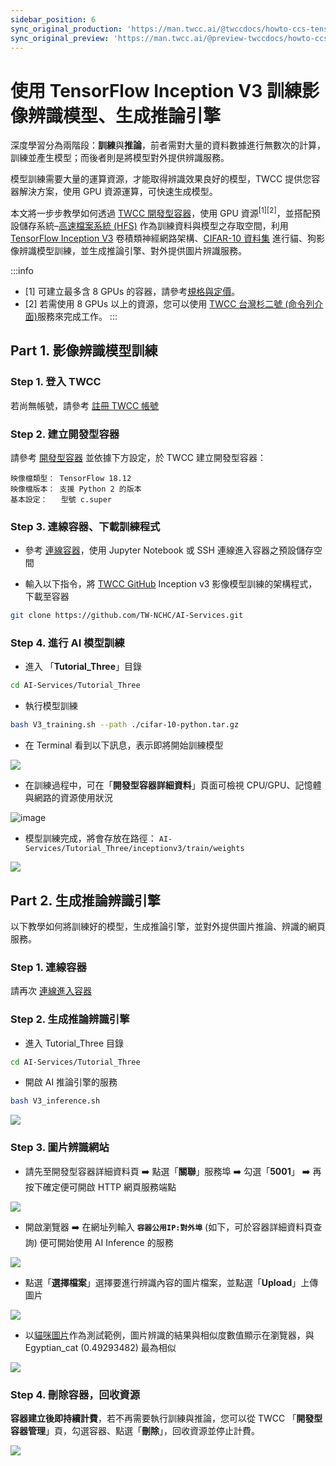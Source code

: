 ```yaml
---
sidebar_position: 6
sync_original_production: 'https://man.twcc.ai/@twccdocs/howto-ccs-tensorflow-inception-v3-port-zh'
sync_original_preview: 'https://man.twcc.ai/@preview-twccdocs/howto-ccs-tensorflow-inception-v3-port-zh'
---
```


# 使用 TensorFlow Inception V3 訓練影像辨識模型、生成推論引擎

深度學習分為兩階段：**訓練**與**推論**，前者需對大量的資料數據進行無數次的計算，訓練並產生模型；而後者則是將模型對外提供辨識服務。

模型訓練需要大量的運算資源，才能取得辨識效果良好的模型，TWCC 提供您容器解決方案，使用 GPU 資源運算，可快速生成模型。


本文將一步步教學如何透過 [TWCC 開發型容器](https://www.twcc.ai/doc?page=container)，使用 GPU 資源<sup>[1][2]</sup>，並搭配預設儲存系統–[高速檔案系統 (HFS)](https://www.twcc.ai/doc?page=hfs) 作為訓練資料與模型之存取空間，利用 [TensorFlow Inception V3](https://www.tensorflow.org/api_docs/python/tf/keras/applications/InceptionV3) 卷積類神經網路架構、[CIFAR-10 資料集](https://www.cs.toronto.edu/~kriz/cifar.html) 進行貓、狗影像辨識模型訓練，並生成推論引擎、對外提供圖片辨識服務。

:::info
- [1] 可建立最多含 8 GPUs 的容器，請參考[<ins>規格與定價</ins>](https://www.twcc.ai/doc?page=price#%E5%AE%B9%E5%99%A8%E9%81%8B%E7%AE%97%E6%9C%8D%E5%8B%99-Container-Compute-Service-CCS)。
- [2] 若需使用 8 GPUs 以上的資源，您可以使用 [<ins>TWCC 台灣杉二號 (命令列介面)</ins>](https://www.twcc.ai/doc?page=hpc_cli)服務來完成工作。
:::


## Part 1. 影像辨識模型訓練

### Step 1. 登入 TWCC

若尚無帳號，請參考 [註冊 TWCC 帳號](https://www.twcc.ai/doc?page=register_account)

### Step 2. 建立開發型容器

請參考 [開發型容器](https://man.twcc.ai/s/SJlZnSOaN#%E5%BB%BA%E7%AB%8B%E9%96%8B%E7%99%BC%E5%9E%8B%E5%AE%B9%E5%99%A8) 並依據下方設定，於 TWCC 建立開發型容器：

```
映像檔類型： TensorFlow 18.12
映像檔版本： 支援 Python 2 的版本
基本設定：   型號 c.super 
```

### Step 3. 連線容器、下載訓練程式

- 參考 [連線容器](https://www.twcc.ai/doc?page=container#連線使用方式)，使用 Jupyter Notebook 或 SSH 連線進入容器之預設儲存空間


- 輸入以下指令，將 [TWCC GitHub](https://github.com/TW-NCHC/AI-Services/tree/V3Training) Inception v3 影像模型訓練的架構程式，下載至容器

 ```bash
git clone https://github.com/TW-NCHC/AI-Services.git
 ```


  
### Step 4. 進行 AI 模型訓練
 
 - 進入 「**Tutorial_Three**」目錄
 
 ```bash
 cd AI-Services/Tutorial_Three
 ``` 
 
 - 執行模型訓練
 
 ```bash
bash V3_training.sh --path ./cifar-10-python.tar.gz
 ``` 

- 在 Terminal 看到以下訊息，表示即將開始訓練模型


![](https://cos.twcc.ai/SYS-MANUAL/uploads/upload_73e007a0bba2a9291a54bd03dd260893.png)

 
- 在訓練過程中，可在「**開發型容器詳細資料**」頁面可檢視 CPU/GPU、記憶體與網路的資源使用狀況

![image](https://user-images.githubusercontent.com/109254397/185284354-16074529-5ba7-4d61-98ba-e4a064c07a83.png)


 
- 模型訓練完成，將會存放在路徑： `AI-Services/Tutorial_Three/inceptionv3/train/weights` 


![](https://cos.twcc.ai/SYS-MANUAL/uploads/upload_2a714f02d570256125e5b2ab9c92234c.png)



## Part 2. 生成推論辨識引擎

以下教學如何將訓練好的模型，生成推論引擎，並對外提供圖片推論、辨識的網頁服務。

### Step 1. 連線容器

請再次 [連線進入容器](https://www.twcc.ai/doc?page=container#連線使用方式)

    
### Step 2. 生成推論辨識引擎 
 
- 進入 Tutorial_Three 目錄

```bash
cd AI-Services/Tutorial_Three
``` 
 
- 開啟 AI 推論引擎的服務

```bash
bash V3_inference.sh
``` 

![](https://cos.twcc.ai/SYS-MANUAL/uploads/upload_309b6636ffb075f5de28ceeca0b7bac9.png)


### Step 3. 圖片辨識網站

- 請先至開發型容器詳細資料頁 :arrow_right: 點選「**關聯**」服務埠 :arrow_right: 勾選「**5001**」 :arrow_right: 再按下確定便可開啟 HTTP 網頁服務端點

![](https://cos.twcc.ai/SYS-MANUAL/uploads/upload_f0835a1eea94c9ddcac051ff9c4a318c.png)


- 開啟瀏覽器 :arrow_right: 在網址列輸入 **`容器公用IP:對外埠`** (如下，可於容器詳細資料頁查詢) 便可開始使用 AI Inference 的服務

![](https://cos.twcc.ai/SYS-MANUAL/uploads/upload_c4c4b345e4761709116ae1c55c89590e.png)


- 點選「**選擇檔案**」選擇要進行辨識內容的圖片檔案，並點選「**Upload**」上傳圖片

![](https://cos.twcc.ai/SYS-MANUAL/uploads/upload_e2799644668d5a4edf5d6e228515e8bd.jpg)


- 以[貓咪圖片](https://cos.twcc.ai/SYS-MANUAL/uploads/upload_8dc7172e7891a230d3932a7e987b55e1.jpg)作為測試範例，圖片辨識的結果與相似度數值顯示在瀏覽器，與 Egyptian_cat (0.49293482) 最為相似


![](https://cos.twcc.ai/SYS-MANUAL/uploads/upload_b8464fe7cd03c895eb918b64a8778633.jpg)


### Step 4. 刪除容器，回收資源


**容器建立後即持續計費**，若不再需要執行訓練與推論，您可以從 TWCC 「**開發型容器管理**」頁，勾選容器、點選「**刪除**」，回收資源並停止計費。

![](https://cos.twcc.ai/SYS-MANUAL/uploads/upload_a18ff79ec4afc015c2129eb96b44ccb0.png)

